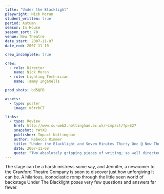 ```yaml
---
title: "Under the Blacklight"
playwright: Nick Moran
student_written: true
period: Autumn
season: In House
season_sort: 70
venue: New Theatre
date_start: 2007-11-07
date_end: 2007-11-10

crew_incomplete: true 

crew:
  - role: Director
    name: Nick Moran
  - role: Lighting Technician
    name: Tammy Ingamells

prod_shots: bd5QFB

assets:
  - type: poster
    image: m3rrhCT

links:
  - type: Review
    href: http://www.su-web2.nottingham.ac.uk/~impact/?p=827
    snapshot: YAYXB
    publisher: Impact Nottingham
    author: Rebecca Rimmer
    title: "Under the Blacklight and Seven Minutes Thirty One @ New Theatre"
    date: 2007-11-08
    quote: "Two absolutely gripping pieces of writing; so well directed and acted, I cannot find one flaw. After tonight’s performances, I don’t doubt that the New Theatre will invite more pieces of new writing; I will await Nick and Anthony’s sequels…"
---
```


The stage can be a harsh mistress some say, and Jennifer, a newcomer to the Crawford Theatre Company is soon to discover just how unforgiving it can be. A hilarious, iconoclastic romp through the little seen world of backstage Under The Blacklight poses very few questions and answers far fewer.
